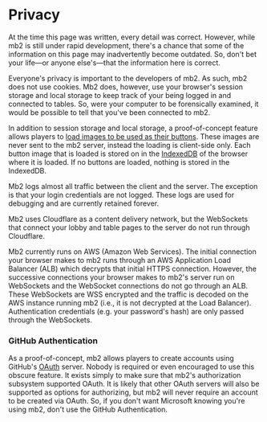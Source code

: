 # Privacy

At the time this page was written, every detail was correct.  However,
while mb2 is still under rapid development, there's a chance that some
of the information on this page may inadvertently become outdated.
So, don't bet your life&mdash;or anyone else's&mdash;that the
information here is correct.

Everyone's privacy is important to the developers of mb2. As such, mb2
does not use cookies.  Mb2 does, however, use your browser's session
storage and local storage to keep track of your being logged in and
connected to tables.  So, were your computer to be forensically
examined, it would be possible to tell that you've been connected to
mb2.

In addition to session storage and local storage, a proof-of-concept
feature allows players to [load images to be used as their buttons](tables/customizable-buttons.md).
These images are never sent to the mb2 server, instead the loading is
client-side only.  Each button image that is loaded is stored on in
the
[IndexedDB](https://developer.mozilla.org/en-US/docs/Web/API/IndexedDB_API)
of the browser where it is loaded.  If no buttons are loaded,
nothing is stored in the IndexedDB.

Mb2 logs almost all traffic between the client and the server.  The
exception is that your login credentials are not logged. These logs
are used for debugging and are currently retained forever.

Mb2 uses Cloudflare as a content delivery network, but the WebSockets
that connect your lobby and table pages to the server do not run
through Cloudflare.

Mb2 currently runs on AWS (Amazon Web Services). The initial
connection your browser makes to mb2 runs through an AWS Application
Load Balancer (ALB) which decrypts that initial HTTPS connection.
However, the successive connections your browser makes to mb2's server
run on WebSockets and the WebSocket connections do not go through an
ALB. These WebSockets are WSS encrypted and the traffic is decoded on
the AWS instance running mb2 (i.e., it is not decrypted at the Load
Balancer). Authentication credentials (e.g. your password's hash) are
only passed through the WebSockets.

### GitHub Authentication

As a proof-of-concept, mb2 allows players to create accounts using
GitHub's [OAuth](https://oauth.net/) server.  Nobody is required or
even encouraged to use this obscure feature. It exists simply to make
sure that mb2's authorization subsystem supported OAuth. It is likely
that other OAuth servers will also be supported as options for
authorizing, but mb2 will never require an account to be created via
OAuth.  So, if you don't want Microsoft knowing you're using mb2,
don't use the GitHub Authentication.
